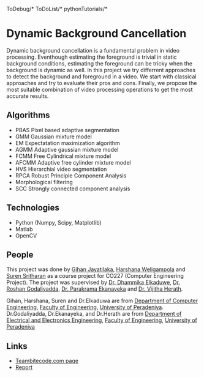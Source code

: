 ToDebug/*
ToDoList/*
pythonTutorials/*

# Dynamic Background Cancellation

Dynamic background cancellation is a fundamental problem in video processing. Eventhough estimating the foreground is trivial in static background conditions, estimating the foreground can be tricky when the background is dynamic as well.
In this project we try differrent approaches to detect the background and foreground in a video. We start with classical approaches and try to evaluate their pros and cons. Finally, we propose the most suitable combination of video processing operations to get the most accurate results.

## Algorithms
* PBAS Pixel based adaptive segmentation
* GMM Gaussian mixture model
* EM Expectatation maximization algorithm
* AGMM Adaptive gaussian mixture model
* FCMM Free Cylindrical mixture model
* AFCMM Adaptive free cylinder mixture model
* HVS Hierarchial video segmentation
* RPCA Robust Principle Component Analysis
* Morphological filtering
* SCC Strongly connected component analysis

## Technologies
* Python (Numpy, Scipy, Matplotlib)
* Matlab
* OpenCV

## People
This project was done by [Gihan Jayatilaka](https://gihan.me), [Harshana Weligampola](http://teambitecode.com/people/harshana) and [Suren Sritharan](http://teambitecode.com/people/suren) as a course project for CO227 (Computer Engineering Project). The project was supervised by [Dr. Dhammika Elkaduwe](http://www.ce.pdn.ac.lk/dhammika.html), [Dr. Roshan Godaliyadda](http://eng.pdn.ac.lk/deee/staff/academic/dr.gmri.godaliyadda/profile.php), [Dr. Parakrama Ekanayeka](http://eng.pdn.ac.lk/deee/staff/academic/dr.mpb.ekanayake/profile.php) and [Dr. Vijitha Herath](http://eng.pdn.ac.lk/deee/staff/academic/dr.vr.herath/profile.php).

Gihan, Harshana, Suren and Dr.Elkaduwa are from [Department of Computer Engineering](http://ce.pdn.ac.lk), [Faculty of Engineering](http://eng.pdn.ac.lk), [University of Peradeniya](http://pdn.ac.lk). Dr.Godaliyadda, Dr.Ekanayeka, and Dr.Herath are from [Department of Electrical and Electronics Engineering](http://ee.pdn.ac.lk), [Faculty of Engineering](http://eng.pdn.ac.lk), [University of Peradeniya](http://pdn.ac.lk)

## Links
* [Teambitecode.com page](http://teambitecode.com/projects/foreground-estimation)
* [Report](https://github.com/gihanchanaka/CO227_DynamicBackgroundCancellation/blob/master/Final_Report.pdf)
